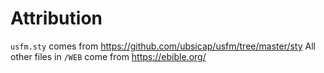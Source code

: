 # Attribution

`usfm.sty` comes from https://github.com/ubsicap/usfm/tree/master/sty
All other files in `/WEB` come from https://ebible.org/
